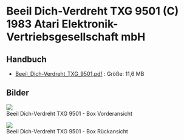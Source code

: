 # Beeil Dich-Verdreht TXG 9501 (C) 1983 Atari Elektronik-Vertriebsgesellschaft mbH  
  
## Handbuch  
- [Beeil_Dich-Verdreht_TXG_9501.pdf](attachments/Beeil_Dich-Verdreht_TXG_9501.pdf) : Größe: 11,6 MB  
  
## Bilder  
![](attachments/Beeil_dich_Verdreht_a.jpg)  
Beeil Dich-Verdreht TXG 9501 - Box Vorderansicht  
  
![](attachments/Beeil_dich_Verdreht_b.jpg)  
Beeil Dich-Verdreht TXG 9501 - Box Rückansicht  
